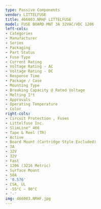 ```yaml
---
type: Passive Components
vendor: LITTELFUSE
title: 466003.NRHF LITTELFUSE
model: FUSE BOARD MNT 3A 32VAC/VDC 1206
left-cols:
- Categories
- Manufacturer
- Series
- Packaging 
- Part Status
- Fuse Type
- Current Rating
- Voltage Rating - AC
- Voltage Rating - DC
- Response Time
- Package / Case
- Mounting Type
- Breaking Capacity @ Rated Voltage
- Melting I²t
- Approvals
- Operating Temperature
- Color
right-cols:
- Circuit Protection , Fuses
- Littelfuse Inc.
- SlimLine™ 466
- Tape & Reel (TR) 
- Active
- Board Mount (Cartridge Style Excluded)
- 3A
- 32V
- 32V
- Fast
- 1206 (3216 Metric)
- Surface Mount
- 50A
- '0.576'
- CSA, UL
- -55°C ~ 90°C
- '-'
img: 466003.NRHF.jpg
---
```

